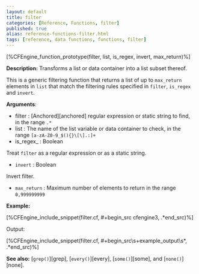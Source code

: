 ```yaml
---
layout: default
title: filter
categories: [Reference, Functions, filter]
published: true
alias: reference-functions-filter.html
tags: [reference, data functions, functions, filter]
---
```


[%CFEngine_function_prototype(filter, list, is_regex, invert, max_return)%]

**Description:** Transforms a list or data container into a list subset thereof.

This is a generic filtering function that returns a list of up to `max_return` 
elements in `list` that match the filtering rules specified in `filter`, 
`is_regex` and `invert`.

**Arguments**:

* filter : [Anchored][anchored] regular expression or static string to find, in the range `.*`
* list : The name of the list variable or data container to check, in the range
`[a-zA-Z0-9_$(){}\[\].:]+`
* is_regex_ : Boolean

Treat `filter` as a regular expression or as a static string.

* `invert` : Boolean

Invert filter.

* `max_return` : Maximum number of elements to return in the range `0,999999999`

**Example:**  


[%CFEngine_include_snippet(filter.cf, #\+begin_src cfengine3, .*end_src)%]

Output:

[%CFEngine_include_snippet(filter.cf, #\+begin_src\s+example_output\s*, .*end_src)%]

**See also:** [`grep()`][grep], [`every()`][every], [`some()`][some], and 
[`none()`][none].

